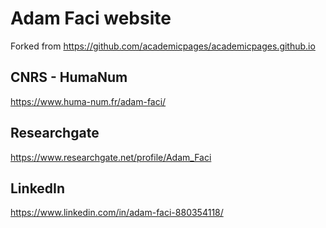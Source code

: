 
# Adam Faci website

Forked from https://github.com/academicpages/academicpages.github.io

## CNRS - HumaNum

https://www.huma-num.fr/adam-faci/

## Researchgate

https://www.researchgate.net/profile/Adam_Faci

## LinkedIn

https://www.linkedin.com/in/adam-faci-880354118/
